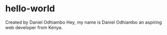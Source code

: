 # hello-world
Created by Daniel Odhiambo
Hey, my name is Daniel Odhiambo an aspiring web developer from Kenya.
